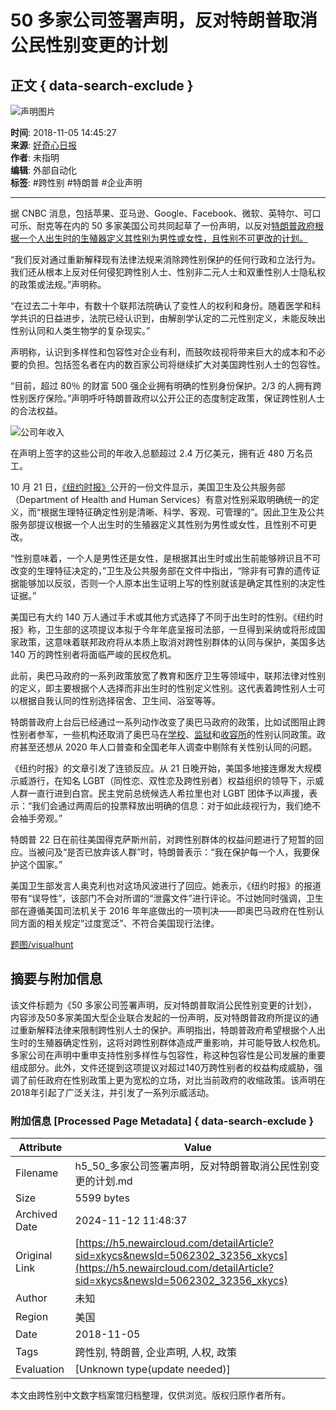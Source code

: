 # 50 多家公司签署声明，反对特朗普取消公民性别变更的计划

## 正文 { data-search-exclude }


![声明图片](http://img.qdaily.com/article/article_show/20181103162356FOZXNv9woP4qIE67.jpg?imageMogr2/auto-orient/thumbnail/!500x280r/gravity/Center/crop/500x280/quality/85/format/jpg/ignore-error/1?x-oss-process=style/md)

**时间**: 2018-11-05 14:45:27  
**来源**: [好奇心日报](https://www.qdaily.com/articles/57597.html)  
**作者**: 未指明  
**编辑**: 外部自动化  
**标签**: #跨性别 #特朗普 #企业声明

---

据 CNBC 消息，包括苹果、亚马逊、Google、Facebook、微软、英特尔、可口可乐、耐克等在内的 50 多家美国公司共同起草了一份声明，以反对[特朗普政府根据一个人出生时的生殖器定义其性别为男性或女性，且性别不可更改的计划。](https://www.qdaily.com/articles/57597.html)

“我们反对通过重新解释现有法律法规来消除跨性别保护的任何行政和立法行为。我们还从根本上反对任何侵犯跨性别人士、性别非二元人士和双重性别人士隐私权的政策或法规。”声明称。

“在过去二十年中，有数十个联邦法院确认了变性人的权利和身份。随着医学和科学共识的日益进步，法院已经认识到，由解剖学认定的二元性别定义，未能反映出性别认同和人类生物学的复杂现实。”

声明称，认识到多样性和包容性对企业有利，而鼓吹歧视将带来巨大的成本和不必要的负担。包括签名者在内的数百家公司将继续扩大对美国跨性别人士的包容性。

“目前，超过 80％ 的财富 500 强企业拥有明确的性别身份保护。2/3 的人拥有跨性别医疗保险。”声明呼吁特朗普政府以公开公正的态度制定政策，保证跨性别人士的合法权益。

![公司年收入](http://img.qdaily.com/uploads/20160918124612v5wnh60OmgCAUPGJ.jpg-w600)

在声明上签字的这些公司的年收入总额超过 2.4 万亿美元，拥有近 480 万名员工。

10 月 21 日，[《纽约时报》](https://www.nytimes.com/2018/10/21/us/politics/transgender-trump-administration-sex-definition.html?rref=collection%2Ftimestopic%2FHealth%20and%20Human%20Services%20Department&action=click&contentCollection=timestopics&region=stream&module=stream_unit&version=latest&contentPlacement=5&pgtype=collection)公开的一份文件显示，美国卫生及公共服务部（Department of Health and Human Services）有意对性别采取明确统一的定义，而“根据生理特征确定性别是清晰、科学、客观、可管理的”。因此卫生及公共服务部提议根据一个人出生时的生殖器定义其性别为男性或女性，且性别不可更改。

“性别意味着，一个人是男性还是女性，是根据其出生时或出生前能够辨识且不可改变的生理特征决定的，”卫生及公共服务部在文件中指出，“除非有可靠的遗传证据能够加以反驳，否则一个人原本出生证明上写的性别就该是确定其性别的决定性证据。”

美国已有大约 140 万人通过手术或其他方式选择了不同于出生时的性别。《纽约时报》称，卫生部的这项提议本拟于今年年底呈报司法部，一旦得到采纳或将形成国家政策，这意味着联邦政府将从本质上取消对跨性别群体的认同与保护，美国多达 140 万的跨性别者将面临严峻的民权危机。

此前，奥巴马政府的一系列政策放宽了教育和医疗卫生等领域中，联邦法律对性别的定义，即主要根据个人选择而非出生时的性别定义性别。这代表着跨性别人士可以根据自我认同的性别选择宿舍、卫生间、浴室等等。

特朗普政府上台后已经通过一系列动作改变了奥巴马政府的政策，比如试图阻止跨性别者参军，一些机构还取消了奥巴马在[学校](https://www.nytimes.com/2017/02/22/us/politics/devos-sessions-transgender-students-rights.html?module=inline)、[监狱](https://www.nytimes.com/2018/05/11/us/politics/justice-department-transgender-inmates-crime-victims.html?module=inline)和[收容所](https://www.nytimes.com/2017/02/22/us/politics/devos-sessions-transgender-students-rights.html?module=inline)的性别认同政策。政府甚至还想从 2020 年人口普查和全国老年人调查中剔除有关性别认同的问题。

《纽约时报》的文章引发了连锁反应。从 21 日晚开始，美国多地接连爆发大规模示威游行，在知名 LGBT（同性恋、双性恋及跨性别者）权益组织的领导下，示威人群一直行进到白宫。民主党前总统候选人希拉里也对 LGBT 团体予以声援，表示：“我们会通过两周后的投票释放出明确的信息：对于如此歧视行为，我们绝不会袖手旁观。”

特朗普 22 日在前往美国得克萨斯州前，对跨性别群体的权益问题进行了短暂的回应。当被问及“是否已放弃该人群”时，特朗普表示：“我在保护每一个人，我要保护这个国家。”

美国卫生部发言人奥克利也对这场风波进行了回应。她表示，《纽约时报》的报道带有“误导性”，该部门不会对所谓的“泄露文件”进行评论。不过她同时强调，卫生部在遵循美国司法机关于 2016 年年底做出的一项判决——即奥巴马政府在性别认同方面的相关规定“过度宽泛”、不符合美国现行法律。

[题图/visualhunt](https://visualhunt.com/f2/photo/35208776254/fea7e8f69a/)

## 摘要与附加信息

<!-- tcd_abstract -->
该文件标题为《50 多家公司签署声明，反对特朗普取消公民性别变更的计划》，内容涉及50多家美国大型企业联合发起的一份声明，反对特朗普政府所提议的通过重新解释法律来限制跨性别人士的保护。声明指出，特朗普政府希望根据个人出生时的生殖器确定性别，这将对跨性别群体造成严重影响，并可能导致人权危机。多家公司在声明中重申支持性别多样性与包容性，称这种包容性是公司发展的重要组成部分。此外，文件还提到这项提议对超过140万跨性别者的权益构成威胁，强调了前任政府在性别政策上更为宽松的立场，对比当前政府的收缩政策。该声明在2018年引起了广泛关注，并引发了一系列示威活动。
<!-- tcd_abstract_end -->

### 附加信息 [Processed Page Metadata] { data-search-exclude }

| Attribute       | Value                                  |
|-----------------|----------------------------------------|
| Filename        | h5_50_多家公司签署声明，反对特朗普取消公民性别变更的计划.md                             |
| Size            | 5599 bytes                           |
| Archived Date   | 2024-11-12 11:48:37                             |
| Original Link   | [https://h5.newaircloud.com/detailArticle?sid=xkycs&newsId=5062302_32356_xkycs](https://h5.newaircloud.com/detailArticle?sid=xkycs&newsId=5062302_32356_xkycs)                       |
| Author          | 未知                               |
| Region          | 美国                               |
| Date            | 2018-11-05                                 |
| Tags            | 跨性别, 特朗普, 企业声明, 人权, 政策                                 |
| Evaluation            | [Unknown type(update needed)]                                 |
<!-- tcd_table_end -->

本文由跨性别中文数字档案馆归档整理，仅供浏览。版权归原作者所有。
